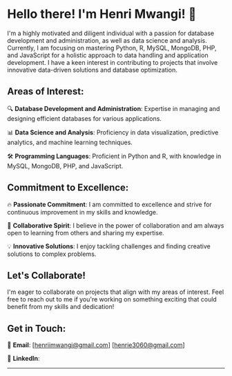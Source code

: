 # Hello there! I'm Henri Mwangi! 👋

I'm a highly motivated and diligent individual with a passion for database development and administration, as well as data science and analysis. Currently, I am focusing on mastering Python, R, MySQL, MongoDB, PHP, and JavaScript for a holistic approach to data handling and application development. I have a keen interest in contributing to projects that involve innovative data-driven solutions and database optimization.

## Areas of Interest:

🔍 **Database Development and Administration**: Expertise in managing and designing efficient databases for various applications.

📊 **Data Science and Analysis**: Proficiency in data visualization, predictive analytics, and machine learning techniques.

🛠️ **Programming Languages**: Proficient in Python and R, with knowledge in MySQL, MongoDB, PHP, and JavaScript.

## Commitment to Excellence:

🔥 **Passionate Commitment**: I am committed to excellence and strive for continuous improvement in my skills and knowledge.

🤝 **Collaborative Spirit**: I believe in the power of collaboration and am always open to learning from others and sharing my expertise.

💡 **Innovative Solutions**: I enjoy tackling challenges and finding creative solutions to complex problems.

## Let's Collaborate!

I'm eager to collaborate on projects that align with my areas of interest. Feel free to reach out to me if you're working on something exciting that could benefit from my skills and dedication!

## Get in Touch:

📧 **Email**: [henriimwangi@gmail.com]  [henrie3060@gmail.com]

💼 **LinkedIn**:

---



<!---
Henri-Mwangi/Henri-Mwangi is a ✨ special ✨ repository because its `README.md` (this file) appears on your GitHub profile.
You can click the Preview link to take a look at your changes.
--->
